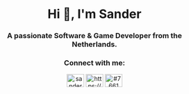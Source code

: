 <h1 align="center">Hi 👋, I'm Sander</h1>
<h3 align="center">A passionate Software & Game Developer from the Netherlands.</h3>




<h3 align="center">Connect with me:</h3>
<p align="center">
<a href="https://instagram.com/sanderkofficial" target="blank"><img align="center" src="https://raw.githubusercontent.com/rahuldkjain/github-profile-readme-generator/master/src/images/icons/Social/instagram.svg" alt="sanderkofficial" height="30" width="40" /></a>
<a href="https://www.youtube.com/channel/UC2qbs3VKf_TdHZVXJ_A0RKQ" target="blank"><img align="center" src="https://raw.githubusercontent.com/rahuldkjain/github-profile-readme-generator/master/src/images/icons/Social/youtube.svg" alt="https://www.youtube.com/channel/uc2qbs3vkf_tdhzvxj_a0rkq" height="30" width="40" /></a>
<a href="https://discord.gg/#7661" target="blank"><img align="center" src="https://raw.githubusercontent.com/rahuldkjain/github-profile-readme-generator/master/src/images/icons/Social/discord.svg" alt="#7661" height="30" width="40" /></a>
</p>



